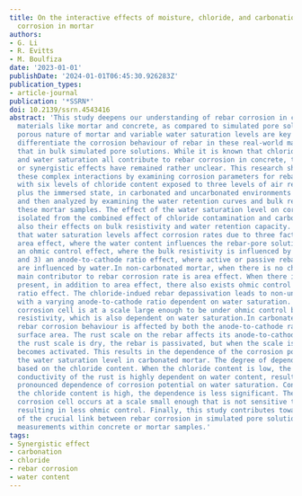 ```yaml
---
title: On the interactive effects of moisture, chloride, and carbonation on rebar
  corrosion in mortar
authors:
- G. Li
- R. Evitts
- M. Boulfiza
date: '2023-01-01'
publishDate: '2024-01-01T06:45:30.926283Z'
publication_types:
- article-journal
publication: '*SSRN*'
doi: 10.2139/ssrn.4543416
abstract: 'This study deepens our understanding of rebar corrosion in cement-based
  materials like mortar and concrete, as compared to simulated pore solutions. The
  porous nature of mortar and variable water saturation levels are key factors that
  differentiate the corrosion behaviour of rebar in these real-world materials from
  that in bulk simulated pore solutions. While it is known that chloride ions, carbonation,
  and water saturation all contribute to rebar corrosion in concrete, their combined
  or synergistic effects have remained rather unclear. This research sheds light on
  these complex interactions by examining corrosion parameters for rebars in mortar
  with six levels of chloride content exposed to three levels of air relative humidity
  plus the immersed state, in carbonated and uncarbonated environments were determined
  and then analyzed by examining the water retention curves and bulk resistivity of
  these mortar samples. The effect of the water saturation level on corrosion was
  isolated from the combined effect of chloride contamination and carbonation and
  also their effects on bulk resistivity and water retention capacity. It was found
  that water saturation levels affect corrosion rates due to three factors: 1) an
  area effect, where the water content influences the rebar-pore solution area; 2)
  an ohmic control effect, where the bulk resistivity is influenced by water content;
  and 3) an anode-to-cathode ratio effect, where active or passive rebar surface conditions
  are influenced by water.In non-carbonated mortar, when there is no chloride, the
  main contributor to rebar corrosion rate is area effect. When there is chloride
  present, in addition to area effect, there also exists ohmic control and anode-to-cathode
  ratio effect. The chloride-indued rebar depassivation leads to non-uniform corrosion
  with a varying anode-to-cathode ratio dependent on water saturation. This non-uniform
  corrosion cell is at a scale large enough to be under ohmic control by the bulk
  resistivity, which is also dependent on water saturation.In carbonated mortar, the
  rebar corrosion behaviour is affected by both the anode-to-cathode ratio and the
  surface area. The rust scale on the rebar affects its anode-to-cathode ratio. When
  the rust scale is dry, the rebar is passivated, but when the scale is wet, the rebar
  becomes activated. This results in the dependence of the corrosion potential on
  the water saturation level in carbonated mortar. The degree of dependence varies
  based on the chloride content. When the chloride content is low, the electrical
  conductivity of the rust is highly dependent on water content, resulting in a more
  pronounced dependence of corrosion potential on water saturation. Conversely, when
  the chloride content is high, the dependence is less significant. The non-uniform
  corrosion cell occurs at a scale small enough that is not sensitive to bulk resistivity,
  resulting in less ohmic control. Finally, this study contributes towards the elucidation
  of the crucial link between rebar corrosion in simulated pore solutions and corrosion
  measurements within concrete or mortar samples.'
tags:
- Synergistic effect
- carbonation
- chloride
- rebar corrosion
- water content
---
```

